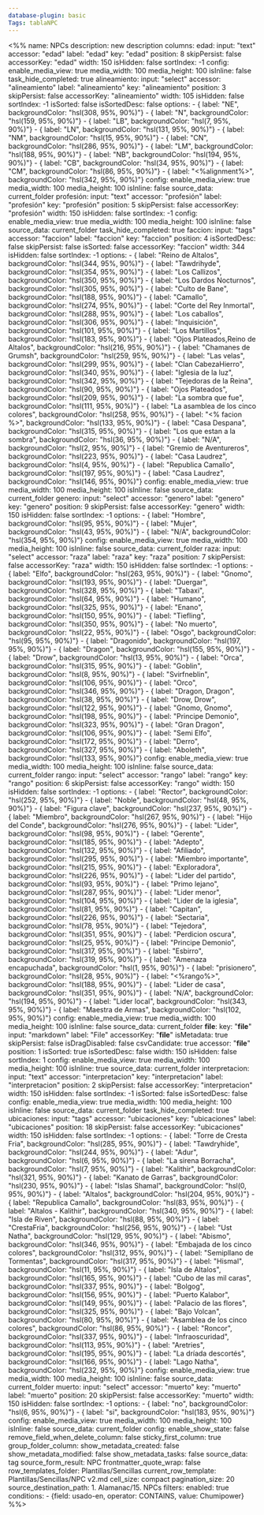 ```yaml
---
database-plugin: basic
Tags: tablaNPC
---
```


<%%
name: NPCs
description: new description
columns:
  edad:
    input: "text"
    accessor: "edad"
    label: "edad"
    key: "edad"
    position: 8
    skipPersist: false
    accessorKey: "edad"
    width: 150
    isHidden: false
    sortIndex: -1
    config:
      enable_media_view: true
      media_width: 100
      media_height: 100
      isInline: false
      task_hide_completed: true
  alineamiento:
    input: "select"
    accessor: "alineamiento"
    label: "alineamiento"
    key: "alineamiento"
    position: 3
    skipPersist: false
    accessorKey: "alineamiento"
    width: 105
    isHidden: false
    sortIndex: -1
    isSorted: false
    isSortedDesc: false
    options:
      - { label: "NE", backgroundColor: "hsl(308, 95%, 90%)"}
      - { label: "N", backgroundColor: "hsl(159, 95%, 90%)"}
      - { label: "LB", backgroundColor: "hsl(7, 95%, 90%)"}
      - { label: "LN", backgroundColor: "hsl(131, 95%, 90%)"}
      - { label: "NM", backgroundColor: "hsl(15, 95%, 90%)"}
      - { label: "CN", backgroundColor: "hsl(286, 95%, 90%)"}
      - { label: "LM", backgroundColor: "hsl(188, 95%, 90%)"}
      - { label: "NB", backgroundColor: "hsl(194, 95%, 90%)"}
      - { label: "CB", backgroundColor: "hsl(34, 95%, 90%)"}
      - { label: "CM", backgroundColor: "hsl(86, 95%, 90%)"}
      - { label: "<%alignment%>", backgroundColor: "hsl(342, 95%, 90%)"}
    config:
      enable_media_view: true
      media_width: 100
      media_height: 100
      isInline: false
      source_data: current_folder
  profesión:
    input: "text"
    accessor: "profesión"
    label: "profesión"
    key: "profesión"
    position: 5
    skipPersist: false
    accessorKey: "profesión"
    width: 150
    isHidden: false
    sortIndex: -1
    config:
      enable_media_view: true
      media_width: 100
      media_height: 100
      isInline: false
      source_data: current_folder
      task_hide_completed: true
  faccion:
    input: "tags"
    accessor: "faccion"
    label: "faccion"
    key: "faccion"
    position: 4
    isSortedDesc: false
    skipPersist: false
    isSorted: false
    accessorKey: "faccion"
    width: 344
    isHidden: false
    sortIndex: -1
    options:
      - { label: "Reino de Altalos", backgroundColor: "hsl(344, 95%, 90%)"}
      - { label: "Tawdrihyde", backgroundColor: "hsl(354, 95%, 90%)"}
      - { label: "Los Callizos", backgroundColor: "hsl(350, 95%, 90%)"}
      - { label: "Los Dardos Nocturnos", backgroundColor: "hsl(305, 95%, 90%)"}
      - { label: "Culto de Bane", backgroundColor: "hsl(188, 95%, 90%)"}
      - { label: "Camallo", backgroundColor: "hsl(274, 95%, 90%)"}
      - { label: "Corte del Rey Inmortal", backgroundColor: "hsl(288, 95%, 90%)"}
      - { label: "Los caballos", backgroundColor: "hsl(306, 95%, 90%)"}
      - { label: "Inquisición", backgroundColor: "hsl(101, 95%, 90%)"}
      - { label: "Los Martillos", backgroundColor: "hsl(183, 95%, 90%)"}
      - { label: "Ojos Plateados,Reino de Altalos", backgroundColor: "hsl(216, 95%, 90%)"}
      - { label: "Chamanes de Grumsh", backgroundColor: "hsl(259, 95%, 90%)"}
      - { label: "Las velas", backgroundColor: "hsl(299, 95%, 90%)"}
      - { label: "Clan CabezaHierro", backgroundColor: "hsl(340, 95%, 90%)"}
      - { label: "Iglesia de la luz", backgroundColor: "hsl(342, 95%, 90%)"}
      - { label: "Tejedoras de la Reina", backgroundColor: "hsl(90, 95%, 90%)"}
      - { label: "Ojos Plateados", backgroundColor: "hsl(209, 95%, 90%)"}
      - { label: "La sombra que fue", backgroundColor: "hsl(111, 95%, 90%)"}
      - { label: "La asamblea de los cinco colores", backgroundColor: "hsl(258, 95%, 90%)"}
      - { label: "<% facion %>", backgroundColor: "hsl(133, 95%, 90%)"}
      - { label: "Casa Despana", backgroundColor: "hsl(315, 95%, 90%)"}
      - { label: "Los que estan a la sombra", backgroundColor: "hsl(36, 95%, 90%)"}
      - { label: "N/A", backgroundColor: "hsl(2, 95%, 90%)"}
      - { label: "Gremio de Aventureros", backgroundColor: "hsl(223, 95%, 90%)"}
      - { label: "Casa Laudrez", backgroundColor: "hsl(4, 95%, 90%)"}
      - { label: "Republica Camallo", backgroundColor: "hsl(197, 95%, 90%)"}
      - { label: "Casa Laudrez", backgroundColor: "hsl(146, 95%, 90%)"}
    config:
      enable_media_view: true
      media_width: 100
      media_height: 100
      isInline: false
      source_data: current_folder
  genero:
    input: "select"
    accessor: "genero"
    label: "genero"
    key: "genero"
    position: 9
    skipPersist: false
    accessorKey: "genero"
    width: 150
    isHidden: false
    sortIndex: -1
    options:
      - { label: "Hombre", backgroundColor: "hsl(95, 95%, 90%)"}
      - { label: "Mujer", backgroundColor: "hsl(43, 95%, 90%)"}
      - { label: "N/A", backgroundColor: "hsl(354, 95%, 90%)"}
    config:
      enable_media_view: true
      media_width: 100
      media_height: 100
      isInline: false
      source_data: current_folder
  raza:
    input: "select"
    accessor: "raza"
    label: "raza"
    key: "raza"
    position: 7
    skipPersist: false
    accessorKey: "raza"
    width: 150
    isHidden: false
    sortIndex: -1
    options:
      - { label: "Elfo", backgroundColor: "hsl(263, 95%, 90%)"}
      - { label: "Gnomo", backgroundColor: "hsl(193, 95%, 90%)"}
      - { label: "Duergar", backgroundColor: "hsl(328, 95%, 90%)"}
      - { label: "Tabaxi", backgroundColor: "hsl(64, 95%, 90%)"}
      - { label: "Humano", backgroundColor: "hsl(325, 95%, 90%)"}
      - { label: "Enano", backgroundColor: "hsl(150, 95%, 90%)"}
      - { label: "Tiefling", backgroundColor: "hsl(350, 95%, 90%)"}
      - { label: "No muerto", backgroundColor: "hsl(22, 95%, 90%)"}
      - { label: "Osgo", backgroundColor: "hsl(95, 95%, 90%)"}
      - { label: "Dragonido", backgroundColor: "hsl(197, 95%, 90%)"}
      - { label: "Dragon", backgroundColor: "hsl(155, 95%, 90%)"}
      - { label: "Drow", backgroundColor: "hsl(13, 95%, 90%)"}
      - { label: "Orca", backgroundColor: "hsl(315, 95%, 90%)"}
      - { label: "Goblin", backgroundColor: "hsl(8, 95%, 90%)"}
      - { label: "Svirfneblin", backgroundColor: "hsl(106, 95%, 90%)"}
      - { label: "Orco", backgroundColor: "hsl(346, 95%, 90%)"}
      - { label: "Dragon, Dragon", backgroundColor: "hsl(38, 95%, 90%)"}
      - { label: "Drow, Drow", backgroundColor: "hsl(122, 95%, 90%)"}
      - { label: "Gnomo, Gnomo", backgroundColor: "hsl(198, 95%, 90%)"}
      - { label: "Principe Demonio", backgroundColor: "hsl(323, 95%, 90%)"}
      - { label: "Gran Dragon", backgroundColor: "hsl(106, 95%, 90%)"}
      - { label: "Semi Elfo", backgroundColor: "hsl(172, 95%, 90%)"}
      - { label: "Derro", backgroundColor: "hsl(327, 95%, 90%)"}
      - { label: "Aboleth", backgroundColor: "hsl(133, 95%, 90%)"}
    config:
      enable_media_view: true
      media_width: 100
      media_height: 100
      isInline: false
      source_data: current_folder
  rango:
    input: "select"
    accessor: "rango"
    label: "rango"
    key: "rango"
    position: 6
    skipPersist: false
    accessorKey: "rango"
    width: 150
    isHidden: false
    sortIndex: -1
    options:
      - { label: "Rector", backgroundColor: "hsl(252, 95%, 90%)"}
      - { label: "Noble", backgroundColor: "hsl(48, 95%, 90%)"}
      - { label: "Figura clave", backgroundColor: "hsl(237, 95%, 90%)"}
      - { label: "Miembro", backgroundColor: "hsl(267, 95%, 90%)"}
      - { label: "Hijo del Conde", backgroundColor: "hsl(276, 95%, 90%)"}
      - { label: "Lider", backgroundColor: "hsl(98, 95%, 90%)"}
      - { label: "Gerente", backgroundColor: "hsl(185, 95%, 90%)"}
      - { label: "Adepto", backgroundColor: "hsl(132, 95%, 90%)"}
      - { label: "Afiliado", backgroundColor: "hsl(295, 95%, 90%)"}
      - { label: "Miembro importante", backgroundColor: "hsl(215, 95%, 90%)"}
      - { label: "Exploradora", backgroundColor: "hsl(226, 95%, 90%)"}
      - { label: "Lider del partido", backgroundColor: "hsl(93, 95%, 90%)"}
      - { label: "Primo lejano", backgroundColor: "hsl(287, 95%, 90%)"}
      - { label: "Lider menor", backgroundColor: "hsl(104, 95%, 90%)"}
      - { label: "Lider de la iglesia", backgroundColor: "hsl(81, 95%, 90%)"}
      - { label: "Capitan", backgroundColor: "hsl(226, 95%, 90%)"}
      - { label: "Sectaria", backgroundColor: "hsl(78, 95%, 90%)"}
      - { label: "Tejedora", backgroundColor: "hsl(351, 95%, 90%)"}
      - { label: "Perdicion oscura", backgroundColor: "hsl(25, 95%, 90%)"}
      - { label: "Principe Demonio", backgroundColor: "hsl(317, 95%, 90%)"}
      - { label: "Esbirro", backgroundColor: "hsl(319, 95%, 90%)"}
      - { label: "Amenaza encapuchada", backgroundColor: "hsl(1, 95%, 90%)"}
      - { label: "prisionero", backgroundColor: "hsl(28, 95%, 90%)"}
      - { label: "<%rango%>", backgroundColor: "hsl(188, 95%, 90%)"}
      - { label: "Lider de casa", backgroundColor: "hsl(351, 95%, 90%)"}
      - { label: "N/A", backgroundColor: "hsl(194, 95%, 90%)"}
      - { label: "Lider local", backgroundColor: "hsl(343, 95%, 90%)"}
      - { label: "Maestra de Armas", backgroundColor: "hsl(102, 95%, 90%)"}
    config:
      enable_media_view: true
      media_width: 100
      media_height: 100
      isInline: false
      source_data: current_folder
  __file__:
    key: "__file__"
    input: "markdown"
    label: "File"
    accessorKey: "__file__"
    isMetadata: true
    skipPersist: false
    isDragDisabled: false
    csvCandidate: true
    accessor: "__file__"
    position: 1
    isSorted: true
    isSortedDesc: false
    width: 150
    isHidden: false
    sortIndex: 1
    config:
      enable_media_view: true
      media_width: 100
      media_height: 100
      isInline: true
      source_data: current_folder
  interpretacion:
    input: "text"
    accessor: "interpretacion"
    key: "interpretacion"
    label: "interpretacion"
    position: 2
    skipPersist: false
    accessorKey: "interpretacion"
    width: 150
    isHidden: false
    sortIndex: -1
    isSorted: false
    isSortedDesc: false
    config:
      enable_media_view: true
      media_width: 100
      media_height: 100
      isInline: false
      source_data: current_folder
      task_hide_completed: true
  ubicaciones:
    input: "tags"
    accessor: "ubicaciones"
    key: "ubicaciones"
    label: "ubicaciones"
    position: 18
    skipPersist: false
    accessorKey: "ubicaciones"
    width: 150
    isHidden: false
    sortIndex: -1
    options:
      - { label: "Torre de Cresta Fria", backgroundColor: "hsl(285, 95%, 90%)"}
      - { label: "Tawdryhide", backgroundColor: "hsl(244, 95%, 90%)"}
      - { label: "Adur", backgroundColor: "hsl(6, 95%, 90%)"}
      - { label: "La sirena Borracha", backgroundColor: "hsl(7, 95%, 90%)"}
      - { label: "Kalithir", backgroundColor: "hsl(321, 95%, 90%)"}
      - { label: "Kanato de Garras", backgroundColor: "hsl(230, 95%, 90%)"}
      - { label: "Islas Shamal", backgroundColor: "hsl(0, 95%, 90%)"}
      - { label: "Altalos", backgroundColor: "hsl(204, 95%, 90%)"}
      - { label: "Republica Camallo", backgroundColor: "hsl(83, 95%, 90%)"}
      - { label: "Altalos - Kalithir", backgroundColor: "hsl(340, 95%, 90%)"}
      - { label: "Isla de Riven", backgroundColor: "hsl(88, 95%, 90%)"}
      - { label: "CrestaFria", backgroundColor: "hsl(256, 95%, 90%)"}
      - { label: "Ust Natha", backgroundColor: "hsl(129, 95%, 90%)"}
      - { label: "Abismo", backgroundColor: "hsl(346, 95%, 90%)"}
      - { label: "Embajada de los cinco colores", backgroundColor: "hsl(312, 95%, 90%)"}
      - { label: "Semipllano de Tormentas", backgroundColor: "hsl(317, 95%, 90%)"}
      - { label: "Hismal", backgroundColor: "hsl(11, 95%, 90%)"}
      - { label: "Isla de Altalos", backgroundColor: "hsl(165, 95%, 90%)"}
      - { label: "Cubo de las mil caras", backgroundColor: "hsl(337, 95%, 90%)"}
      - { label: "Bolgog", backgroundColor: "hsl(156, 95%, 90%)"}
      - { label: "Puerto Kalabor", backgroundColor: "hsl(149, 95%, 90%)"}
      - { label: "Palacio de las flores", backgroundColor: "hsl(325, 95%, 90%)"}
      - { label: "Bajo Volcan", backgroundColor: "hsl(80, 95%, 90%)"}
      - { label: "Asamblea de los cinco colores", backgroundColor: "hsl(86, 95%, 90%)"}
      - { label: "Roncor", backgroundColor: "hsl(337, 95%, 90%)"}
      - { label: "Infraoscuridad", backgroundColor: "hsl(113, 95%, 90%)"}
      - { label: "Aretries", backgroundColor: "hsl(195, 95%, 90%)"}
      - { label: "La dríada descortés", backgroundColor: "hsl(166, 95%, 90%)"}
      - { label: "Lago Natha", backgroundColor: "hsl(232, 95%, 90%)"}
    config:
      enable_media_view: true
      media_width: 100
      media_height: 100
      isInline: false
      source_data: current_folder
  muerto:
    input: "select"
    accessor: "muerto"
    key: "muerto"
    label: "muerto"
    position: 20
    skipPersist: false
    accessorKey: "muerto"
    width: 150
    isHidden: false
    sortIndex: -1
    options:
      - { label: "no", backgroundColor: "hsl(6, 95%, 90%)"}
      - { label: "si", backgroundColor: "hsl(183, 95%, 90%)"}
    config:
      enable_media_view: true
      media_width: 100
      media_height: 100
      isInline: false
      source_data: current_folder
config:
  enable_show_state: false
  remove_field_when_delete_column: false
  sticky_first_column: true
  group_folder_column: 
  show_metadata_created: false
  show_metadata_modified: false
  show_metadata_tasks: false
  source_data: tag
  source_form_result: NPC
  frontmatter_quote_wrap: false
  row_templates_folder: Plantillas/Sencillas
  current_row_template: Plantillas/Sencillas/NPC v2.md
  cell_size: compact
  pagination_size: 20
  source_destination_path: 1. Alamanac/15. NPCs
filters:
  enabled: true
  conditions:
    - {field: usado-en, operator: CONTAINS, value: Chumipower}
%%>